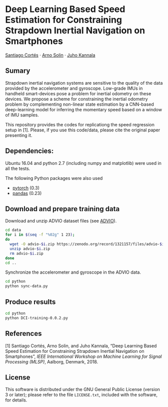 # Deep Learning Based Speed Estimation for Constraining Strapdown Inertial Navigation on Smartphones

[Santiago Cortés](https://research.aalto.fi/portal/santiago.cortesreina.html) · [Arno Solin](http://arno.solin.fi) · [Juho Kannala](https://users.aalto.fi/~kannalj1/) 

## Sumary

Strapdown inertial navigation systems are sensitive to the quality of the data provided by the accelerometer and gyroscope. Low-grade IMUs in handheld smart-devices pose a problem for inertial odometry on these devices. We propose a scheme for constraining the inertial odometry problem by complementing non-linear state estimation by a CNN-based deep-learning model for inferring the momentary speed based on a window of IMU samples.

This repository provides the codes for replicationg the speed regression setup in [1]. Please, if you use this code/data, please cite the original paper presenting it.

## Dependencies:

Ubuntu 16.04 and python 2.7 (including numpy and matplotlib) were used in all the tests.

The following Python packages were also used
* [pytorch](https://pytorch.org/) (0.3)
* [pandas](https://pandas.pydata.org/) (0.23)

## Download and prepare training data

Download and unzip ADVIO dataset files (see 
[ADVIO](https://github.com/AaltoVision/ADVIO)).

```bash
cd data
for i in $(seq -f "%02g" 1 23);
do
  wget -O advio-$i.zip https://zenodo.org/record/1321157/files/advio-$i.zip
  unzip advio-$i.zip
  rm advio-$i.zip	
done
cd ..
```
Synchronize the accelerometer and gyroscope in the ADVIO data.

```bash
cd python
python sync-data.py
```

## Produce results

```bash
cd python
python DCI-training-0.0.2.py

```

## References

[1] Santiago Cortés, Arno Solin, and Juho Kannala, “Deep Learning Based Speed Estimation for Constraining Strapdown Inertial Navigation on Smartphones”, *IEEE International Workshop on Machine Learning for Signal Processing (MLSP)*, Aalborg, Denmark, 2018.


## License

This software is distributed under the GNU General Public License (version 3 or later); please refer to the file `LICENSE.txt`, included with the software, for details. 
